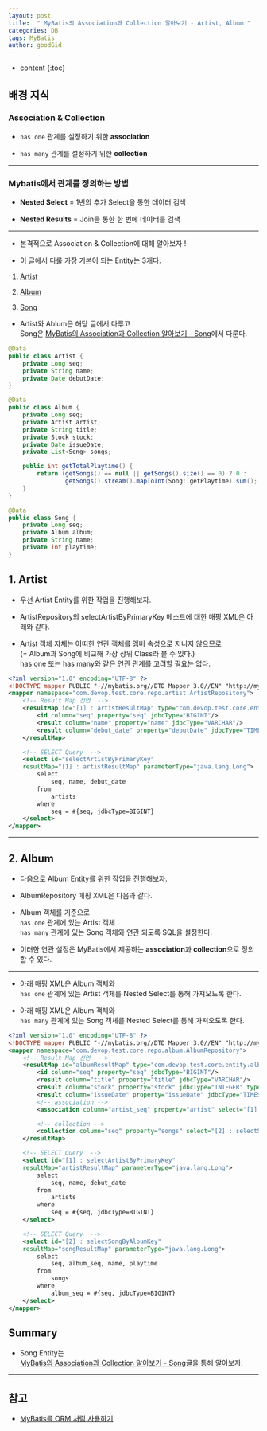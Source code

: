 ```yaml
---
layout: post
title:  " MyBatis의 Association과 Collection 알아보기 - Artist, Album "
categories: DB
tags: MyBatis
author: goodGid
---
```

* content
{:toc}

## 배경 지식

### Association & Collection

* `has one` 관계를 설정하기 위한 **association**

* `has many` 관계를 설정하기 위한 **collection**





---

### Mybatis에서 관계를 정의하는 방법

*  **Nested Select** = 1번의 추가 Select을 통한 데이터 검색
    
*  **Nested Results** = Join을 통한 한 번에 데이터를 검색

---

* 본격적으로 Association & Collection에 대해 알아보자 !

* 이 글에서 다룰 가장 기본이 되는 Entity는 3개다.

1. [Artist]({{site.url}}/Mybatis-Association-Collection-Part-1/#1-artist)

2. [Album]({{site.url}}/Mybatis-Association-Collection-Part-1/#2-album)

3. [Song]({{site.url}}/Mybatis-Association-Collection-Part-2/#3-song)

* Artist와 Ablum은 해당 글에서 다루고 <br> Song은 [MyBatis의 Association과 Collection 알아보기 - Song]({{site.url}}/Mybatis-Association-Collection-Part-2/)에서 다룬다.


``` java
@Data 
public class Artist {
    private Long seq;
    private String name;
    private Date debutDate;
}

@Data 
public class Album {
    private Long seq;
    private Artist artist;
    private String title;
    private Stock stock;
    private Date issueDate;
    private List<Song> songs;

    public int getTotalPlaytime() {
        return (getSongs() == null || getSongs().size() == 0) ? 0 :
                getSongs().stream().mapToInt(Song::getPlaytime).sum();
    }
}

@Data 
public class Song {
    private Long seq;
    private Album album;
    private String name;
    private int playtime;
}
```


## 1. Artist

* 우선 Artist Entity를 위한 작업을 진행해보자.

* ArtistRepository의 selectArtistByPrimaryKey 메소드에 대한 매핑 XML은 아래와 같다. 

* Artist 객체 자체는 어떠한 연관 객체를 멤버 속성으로 지니지 않으므로 <br>(= Album과 Song에 비교해 가장 상위 Class라 볼 수 있다.) <br> has one 또는 has many와 같은 연관 관계를 고려할 필요는 없다. 


``` xml
<?xml version="1.0" encoding="UTF-8" ?>
<!DOCTYPE mapper PUBLIC "-//mybatis.org//DTD Mapper 3.0//EN" "http://mybatis.org/dtd/mybatis-3-mapper.dtd" >
<mapper namespace="com.devop.test.core.repo.artist.ArtistRepository">
    <!-- Result Map 선언  -->
    <resultMap id="[1] : artistResultMap" type="com.devop.test.core.entity.artist.Artist">
        <id column="seq" property="seq" jdbcType="BIGINT"/>
        <result column="name" property="name" jdbcType="VARCHAR"/>
        <result column="debut_date" property="debutDate" jdbcType="TIMESTAMP"/>
    </resultMap>

    <!-- SELECT Query  -->
    <select id="selectArtistByPrimaryKey" 
    resultMap="[1] : artistResultMap" parameterType="java.lang.Long">
        select
            seq, name, debut_date
        from
            artists
        where
            seq = #{seq, jdbcType=BIGINT}
    </select>
</mapper>
```


---


## 2. Album

* 다음으로 Album Entity를 위한 작업을 진행해보자.

* AlbumRepository 매핑 XML은 다음과 같다. 

* Album 객체를 기준으로 <br> `has one` 관계에 있는 Artist 객체 <br> `has many` 관계에 있는 Song 객체와 연관 되도록 SQL을 설정한다. 

* 이러한 연관 설정은 MyBatis에서 제공하는 **association**과 **collection**으로 정의할 수 있다.

---
    
* 아래 매핑 XML은 Album 객체와 <br> `has one` 관계에 있는 Artist 객체를 Nested Select를 통해 가져오도록 한다.

* 아래 매핑 XML은 Album 객체와 <br> `has many` 관계에 있는 Song 객체를 Nested Select를 통해 가져오도록 한다.


``` xml
<?xml version="1.0" encoding="UTF-8" ?>
<!DOCTYPE mapper PUBLIC "-//mybatis.org//DTD Mapper 3.0//EN" "http://mybatis.org/dtd/mybatis-3-mapper.dtd" >
<mapper namespace="com.devop.test.core.repo.album.AlbumRepository">
    <!-- Result Map 선언  -->
    <resultMap id="albumResultMap" type="com.devop.test.core.entity.album.Album">
        <id column="seq" property="seq" jdbcType="BIGINT"/>
        <result column="title" property="title" jdbcType="VARCHAR"/>
        <result column="stock" property="stock" jdbcType="INTEGER" typeHandler="org.apache.ibatis.type.EnumOrdinalTypeHandler"/>
        <result column="issueDate" property="issueDate" jdbcType="TIMESTAMP"/>
        <!-- association -->
        <association column="artist_seq" property="artist" select="[1] : selectArtistByPrimaryKey"/>

        <!-- collection -->
        <collection column="seq" property="songs" select="[2] : selectSongByAlbumKey"/>
    </resultMap>

    <!-- SELECT Query  -->  
    <select id="[1] : selectArtistByPrimaryKey" 
    resultMap="artistResultMap" parameterType="java.lang.Long">
        select
            seq, name, debut_date
        from
            artists
        where
            seq = #{seq, jdbcType=BIGINT}
    </select>

    <!-- SELECT Query  -->
    <select id="[2] : selectSongByAlbumKey" 
    resultMap="songResultMap" parameterType="java.lang.Long">
        select
            seq, album_seq, name, playtime
        from
            songs
        where
            album_seq = #{seq, jdbcType=BIGINT}
    </select>
</mapper>
```
[]({{site.url}}/)



## Summary

* Song Entity는 <br> [MyBatis의 Association과 Collection 알아보기 - Song]({{site.url}}/Mybatis-Association-Collection-Part-2/)글을 통해 알아보자.


---

## 참고

* [MyBatis를 ORM 처럼 사용하기](https://lyb1495.tistory.com/110)